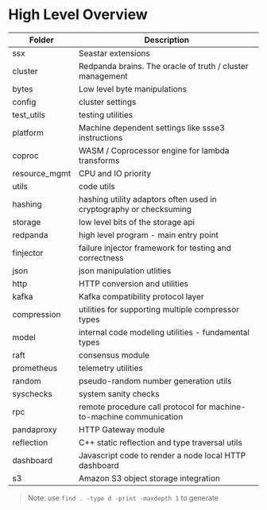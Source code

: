 # High Level Overview

| Folder          | Description |
--------------    | ----------- |
ssx             | Seastar extensions |        
cluster         | Redpanda brains. The oracle of truth / cluster management |
bytes           | Low level byte manipulations |
config          | cluster settings |
test_utils      | testing utilities |
platform        | Machine dependent settings like ssse3 instructions |
coproc          | WASM / Coprocessor engine for lambda transforms |
resource_mgmt   | CPU and IO priority | 
utils           | code utils |
hashing         | hashing utility adaptors often used in cryptography or checksuming |
storage         | low level bits of the storage api |
redpanda        | high level program - main entry point |
finjector       | failure injector framework for testing and correctness |
json            | json manipulation utlities |
http            | HTTP conversion and utilities |
kafka           | Kafka compatibility protocol layer |
compression     | utilities for supporting multiple compressor types |
model           | internal code modeling utilities - fundamental types |
raft            | consensus module |
prometheus      | telemetry utilities |
random          | pseudo-random number generation utils|
syschecks       | system sanity checks |
rpc             | remote procedure call protocol for machine-to-machine communication |
pandaproxy      | HTTP Gateway module | 
reflection      | C++ static reflection and type traversal utils |
dashboard       | Javascript code to render a node local HTTP dashboard |
s3              | Amazon S3 object storage integration |


> Note: use `find . -type d -print -maxdepth 1` to generate
